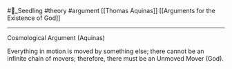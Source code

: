 #🌱_Seedling 
#theory 
#argument 
[[Thomas Aquinas]]
[[Arguments for the Existence of God]]

---

Cosmological Argument (Aquinas)

Everything in motion is moved by something else; there cannot be an infinite chain of movers; therefore, there must be an Unmoved Mover (God).